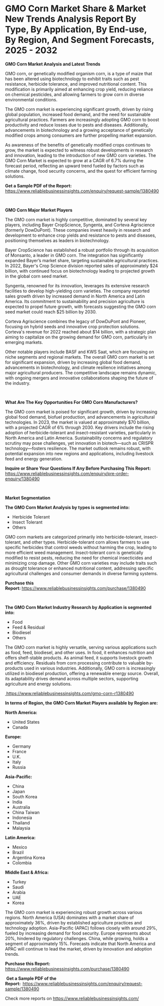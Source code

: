 <p><h1>GMO Corn Market Share & Market New Trends Analysis Report By Type, By Application, By End-use, By Region, And Segment Forecasts, 2025 - 2032</h1></p><p><strong>GMO Corn Market Analysis and Latest Trends</strong></p>
<p><p>GMO corn, or genetically modified organism corn, is a type of maize that has been altered using biotechnology to exhibit traits such as pest resistance, herbicide tolerance, and improved nutritional content. This modification is primarily aimed at enhancing crop yield, reducing reliance on chemical pesticides, and allowing farmers to grow corn in diverse environmental conditions.</p><p>The GMO corn market is experiencing significant growth, driven by rising global population, increased food demand, and the need for sustainable agricultural practices. Farmers are increasingly adopting GMO corn to boost productivity and reduce losses due to pests and diseases. Additionally, advancements in biotechnology and a growing acceptance of genetically modified crops among consumers are further propelling market expansion.</p><p>As awareness of the benefits of genetically modified crops continues to grow, the market is expected to witness robust developments in research and innovation, leading to the introduction of new GMO corn varieties. The GMO Corn Market is expected to grow at a CAGR of 6.7% during the forecast period, reflecting an upward trend fueled by factors such as climate change, food security concerns, and the quest for efficient farming solutions.</p></p>
<p><strong>Get a Sample PDF of the Report:&nbsp;</strong> <a href="https://www.reliablebusinessinsights.com/enquiry/request-sample/1380490?utm_campaign=2306&utm_medium=2&utm_source=Github&utm_content=ia&utm_term=30032025&utm_id=gmo-corn">https://www.reliablebusinessinsights.com/enquiry/request-sample/1380490</a></p>
<p>&nbsp;</p>
<p><strong>GMO Corn Major Market Players</strong></p>
<p><p>The GMO corn market is highly competitive, dominated by several key players, including Bayer CropScience, Syngenta, and Corteva Agriscience (formerly DowDuPont). These companies invest heavily in research and development to enhance crop yields and resistance to pests and diseases, positioning themselves as leaders in biotechnology.</p><p>Bayer CropScience has established a robust portfolio through its acquisition of Monsanto, a leader in GMO corn. The integration has significantly expanded Bayer’s market share, targeting sustainable agricultural practices. In 2022, Bayer's Crop Science division reported sales of approximately $24 billion, with continued focus on biotechnology leading to projected growth in the global corn seed market.</p><p>Syngenta, renowned for its innovation, leverages its extensive research facilities to develop high-yielding corn varieties. The company reported sales growth driven by increased demand in North America and Latin America. Its commitment to sustainability and precision agriculture is expected to propel future growth, with forecasts suggesting the GMO corn seed market could reach $25 billion by 2030.</p><p>Corteva Agriscience combines the legacy of DowDuPont and Pioneer, focusing on hybrid seeds and innovative crop protection solutions. Corteva's revenue for 2022 reached about $14 billion, with a strategic plan aiming to capitalize on the growing demand for GMO corn, particularly in emerging markets.</p><p>Other notable players include BASF and KWS Saat, which are focusing on niche segments and regional markets. The overall GMO corn market is set for significant expansion, driven by increasing global food demand, advancements in biotechnology, and climate resilience initiatives among major agricultural producers. The competitive landscape remains dynamic, with ongoing mergers and innovative collaborations shaping the future of the industry.</p></p>
<p>&nbsp;</p>
<p><strong>What Are The Key Opportunities For GMO Corn Manufacturers?</strong></p>
<p><p>The GMO corn market is poised for significant growth, driven by increasing global food demand, biofuel production, and advancements in agricultural technologies. In 2023, the market is valued at approximately $70 billion, with a projected CAGR of 6% through 2030. Key drivers include the rising adoption of herbicide-tolerant and insect-resistant varieties, particularly in North America and Latin America. Sustainability concerns and regulatory scrutiny may pose challenges, yet innovation in biotech—such as CRISPR technology—fosters resilience. The market outlook remains robust, with potential expansion into new regions and applications, including livestock feed and energy generation.</p></p>
<p><strong>Inquire or Share Your Questions If Any Before Purchasing This Report:</strong> <a href="https://www.reliablebusinessinsights.com/enquiry/pre-order-enquiry/1380490?utm_campaign=2306&utm_medium=2&utm_source=Github&utm_content=ia&utm_term=30032025&utm_id=gmo-corn">https://www.reliablebusinessinsights.com/enquiry/pre-order-enquiry/1380490</a></p>
<p>&nbsp;</p>
<p><strong>Market Segmentation</strong></p>
<p><strong>The GMO Corn Market Analysis by types is segmented into:</strong></p>
<p><ul><li>Herbicide Tolerant</li><li>Insect Tolerant</li><li>Others</li></ul></p>
<p><p>GMO corn markets are categorized primarily into herbicide-tolerant, insect-tolerant, and other types. Herbicide-tolerant corn allows farmers to use specific herbicides that control weeds without harming the crop, leading to more efficient weed management. Insect-tolerant corn is genetically modified to resist pests, reducing the need for chemical insecticides and minimizing crop damage. Other GMO corn varieties may include traits such as drought tolerance or enhanced nutritional content, addressing specific agricultural challenges and consumer demands in diverse farming systems.</p></p>
<p><strong>Purchase this Report:&nbsp;</strong><a href="https://www.reliablebusinessinsights.com/purchase/1380490?utm_campaign=2306&utm_medium=2&utm_source=Github&utm_content=ia&utm_term=30032025&utm_id=gmo-corn">https://www.reliablebusinessinsights.com/purchase/1380490</a></p>
<p>&nbsp;</p>
<p><strong>The GMO Corn Market Industry Research by Application is segmented into:</strong></p>
<p><ul><li>Food</li><li>Feed & Residual</li><li>Biodiesel</li><li>Others</li></ul></p>
<p><p>The GMO corn market is highly versatile, serving various applications such as food, feed, biodiesel, and other uses. In food, it enhances nutrition and offers shelf-stable products. As animal feed, it supports livestock growth and efficiency. Residuals from corn processing contribute to valuable by-products used in various industries. Additionally, GMO corn is increasingly utilized in biodiesel production, offering a renewable energy source. Overall, its adaptability drives demand across multiple sectors, supporting agriculture and energy solutions.</p></p>
<p><a href="https://www.reliablebusinessinsights.com/gmo-corn-r1380490?utm_campaign=2306&utm_medium=2&utm_source=Github&utm_content=ia&utm_term=30032025&utm_id=gmo-corn">&nbsp;https://www.reliablebusinessinsights.com/gmo-corn-r1380490</a></p>
<p><strong>In terms of Region, the GMO Corn Market Players available by Region are:</strong></p>
<p>
    <p> <strong> North America: </strong>
        <ul>
            <li>United States</li>
            <li>Canada</li>
        </ul>
        </p> 
    <p> <strong> Europe: </strong>
        <ul>
            <li>Germany</li>
            <li>France</li>
            <li>U.K.</li>
            <li>Italy</li>
            <li>Russia</li>
        </ul>
        </p> 
    <p> <strong> Asia-Pacific: </strong>
        <ul>
            <li>China</li>
            <li>Japan</li>
            <li>South Korea</li>
            <li>India</li>
            <li>Australia</li>
            <li>China Taiwan</li>
            <li>Indonesia</li>
            <li>Thailand</li>
            <li>Malaysia</li>
        </ul>
        </p> 
    <p> <strong> Latin America: </strong>
        <ul>
            <li>Mexico</li>
            <li>Brazil</li>
            <li>Argentina Korea</li>
            <li>Colombia</li>
        </ul>
        </p> 
    <p> <strong> Middle East & Africa: </strong>
        <ul>
            <li>Turkey</li>
            <li>Saudi</li>
            <li>Arabia</li>
            <li>UAE</li>
            <li>Korea</li>
        </ul>
    </p>
    </p>
<p><p>The GMO corn market is experiencing robust growth across various regions. North America (USA) dominates with a market share of approximately 36%, driven by established agriculture practices and technology adoption. Asia-Pacific (APAC) follows closely with around 29%, fueled by increasing demand for food security. Europe represents about 20%, hindered by regulatory challenges. China, while growing, holds a segment of approximately 15%. Forecasts indicate that North America and APAC will continue to lead the market, driven by innovation and adoption trends.</p></p>
<p><strong>Purchase this Report: </strong><a href="https://www.reliablebusinessinsights.com/purchase/1380490?utm_campaign=2306&utm_medium=2&utm_source=Github&utm_content=ia&utm_term=30032025&utm_id=gmo-corn">https://www.reliablebusinessinsights.com/purchase/1380490</a></p>
<p>&nbsp;<strong>Get a Sample PDF of the Report:&nbsp;&nbsp;</strong><a href="https://www.reliablebusinessinsights.com/enquiry/request-sample/1380490?utm_campaign=2306&utm_medium=2&utm_source=Github&utm_content=ia&utm_term=30032025&utm_id=gmo-corn">https://www.reliablebusinessinsights.com/enquiry/request-sample/1380490</a></p>
<p><strong></strong></p>
<p>Check more reports on <a href="https://www.reliablebusinessinsights.com/?utm_campaign=2306&utm_medium=2&utm_source=Github&utm_content=ia&utm_term=30032025&utm_id=gmo-corn">https://www.reliablebusinessinsights.com/</a></p>